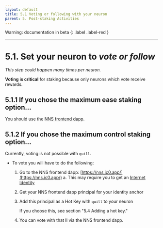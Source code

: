 ```yaml
---
layout: default
title: 5.1 Voting or following with your neuron
parent: 5. Post-staking Activities
---
```

Warning: documentation in beta
{: .label .label-red }

* * *
# 5.1. Set your neuron to ***vote or follow***

*This step could happen many times per neuron.*

**Voting is critical** for staking because only neurons which vote receive rewards.

## 5.1.1 If you chose the **maximum ease staking option**... 

You should use the [NNS frontend dapp](https://nns.ic0.app/).

## 5.1.2 If you chose the **maximum control staking option**... 

Currently, voting is not possible with `quill`. 

- To vote you will have to do the following:
    1. Go to the NNS frontend dapp: [https://nns.ic0.app/](https://nns.ic0.app/)
        a. This may require you to get an [Internet Identity](https://identity.ic0.app/)
    2. Get your NNS frontend dapp principal for your identity anchor
    3. Add this principal as a Hot Key with `quill` to your neuron

        If you choose this, see section "5.4 Adding a hot key."

    4. You can vote with that II via the NNS frontend dapp.
